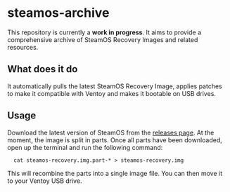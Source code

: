 # steamos-archive
This repository is currently a <b>work in progress</b>.
It aims to provide a comprehensive archive of SteamOS Recovery Images and related resources.

## What does it do
It automatically pulls the latest SteamOS Recovery Image, applies patches to make it compatible with Ventoy and makes it bootable on USB drives.

## Usage
Download the latest version of SteamOS from the [releases page](https://github.com/ShyVortex/steamos-archive/releases).
At the moment, the image is split in parts. Once all parts have been downloaded, open up the terminal and run the following command:

```shell
  cat steamos-recovery.img.part-* > steamos-recovery.img
```

This will recombine the parts into a single image file.
You can then move it to your Ventoy USB drive.
